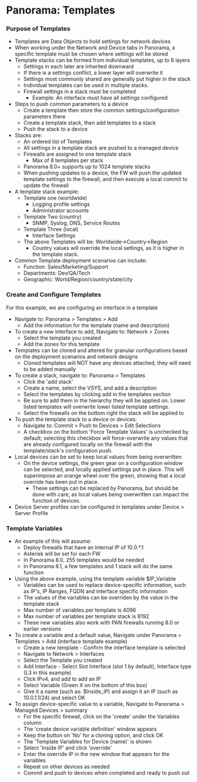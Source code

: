 # Panorama: Templates

### Purpose of Templates
* Templates are Data Objects to hold settings for network devices
* When working under the Network and Device tabs in Panorama, a specific template must be chosen where settings will be stored
* Template stacks can be formed from individual templates, up to 8 layers
  * Settings in each later are inherited downward
  * If there is a settings conflict, a lower layer will overwrite it
  * Settings most commonly shared are generally put higher in the stack
  * Individual templates can be used in multiple stacks.
  * Firewall settings in a stack must be completed
    * Example: An interface must have all settings configured
* Steps to push common parameters to a device
  * Create a template then store the common settings/configuration parameters there
  * Create a template stack, then add templates to a stack
  * Push the stack to a device
* Stacks are:
  * An ordered list of Templates
  * All settings in a template stack are pushed to a managed device
  * Firewalls are assigned to one template stack
    * Max of 8 templates per stack
  * Panorama 8.0+ supports up to 1024 template stacks
  * When pushing updates to a device, the FW will push the updated template settings to the firewall, and then execute a local commit to update the firewall
* A template stack example:
  * Template one (worldwide)
    * Logging profile settings
    * Administrator accounts
  * Template Two (country)
    * SNMP, Syslog, DNS, Service Routes
  * Template Three (local)
    * Interface Settings
  * The above Templates will be: Worldwide->Country->Region
    * Country values will override the local settings, as it is higher in the template stack.
* Common Template deployment scenarios can include:
  * Function: Sales/Marketing/Support
  * Departments: Dev/QA/Tech
  * Geographic: World/Region/country/state/city
  
### Create and Configure Templates
For this example, we are configuring an interface in a template
* Navigate to: Panorama > Templates > Add
  * Add the information for the template (name and description)
* To create a new interface to add, Navigate to: Network > Zones
  * Select the template you created
  * Add the zones for this template
* Templates can be cloned and altered for granular configurations based on the deployment scenarios and network designs
  * Cloned templates will NOT have any devices attached, they will need to be added manually
* To create a stack, navigate to: Panorama > Templates  
  * Click the 'add stack'
  * Create a name, select the VSYS, and add a description
  * Select the templates by clicking add in the templates section
  * Be sure to add them in the hierarchy they will be applied on. Lower listed templates will overwrite lower listed template settings.
  * Select the firewalls on the bottom right the stack will be applied to
* To push the template stack to a device or devices:
  * Navigate to: Commit > Push to Devices > Edit Selections
  * A checkbox on the bottom 'Force Template Values' is unchecked by default; selecting this checkbox will force-overwrite any values that are already configured locally on the firewall with the template/stack's configuration push.
* Local devices can be set to keep local values from being overwritten
  * On the device settings, the green gear on a configuration window can be selected, and locally applied settings put in place. This will superimpose an orange wheel over the green, showing that a local override has been put in place.
    * These settings can be replaced by Panorama, but should be done with care, as local values being overwritten can impact the function of devices.
* Device Server profiles can be configured in templates under Device > Server Profile

### Template Variables
* An example of this will assume:
  * Deploy firewalls that have an Internal IP of 10.0.*.1
  * Asterisk will be set for each FW
  * In Panorama 8.0, 255 templates would be needed
  * In Panorama 8.1, a few templates and 1 stack will do the same function
* Using the above example, using the template variable $IP_Variable
  * Variables can be used to replace device-specific information, such as IP's, IP Ranges, FQDN and interface specific information
  * The values of the variables can be overriden by the value in the template stack
  * Max number of variables per template is 4096
  * Max number of variables per template stack is 8192
  * These new variables also work with PAN firewalls running 8.0 or earlier versions
* To create a variable and a default value, Navigate under Panorama > Templates > Add (interface template example)
  * Create a new template - Confirm the interface template is selected
  * Navigate to Network > Interfaces
  * Select the Template you created
  * Add Interface - Select Slot Interface (slot 1 by default), Interface type (L3 in this example)
  * Click IPv4, and add to add an IP
  * Select Variable (Green X on the bottom of this box)
  * Give it a name (such as: $Inside_IP) and assign it an IP (such as 10.0.1.1/24) and select OK
* To assign device-specific value to a variable, Navigate to Panorama > Managed Devices > summary
  * For the specific firewall, click on the 'create' under the Variables column
  * The 'create device variable definition' window appears
  * Keep the button on 'No' for a cloning option, and click OK
  * The 'Template Variables for Device (name)' is shown
  * Select 'Inside IP' and click 'override'
  * Enter the override IP in the new window that appears for the variables
  * Repeat on other devices as needed
  * Commit and push to devices when completed and ready to push out
